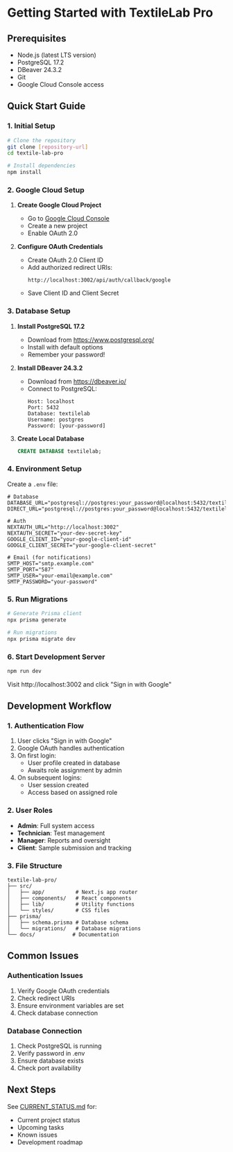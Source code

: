 # Getting Started with TextileLab Pro

## Prerequisites
- Node.js (latest LTS version)
- PostgreSQL 17.2
- DBeaver 24.3.2
- Git
- Google Cloud Console access

## Quick Start Guide

### 1. Initial Setup
```bash
# Clone the repository
git clone [repository-url]
cd textile-lab-pro

# Install dependencies
npm install
```

### 2. Google Cloud Setup
1. **Create Google Cloud Project**
   - Go to [Google Cloud Console](https://console.cloud.google.com)
   - Create a new project
   - Enable OAuth 2.0

2. **Configure OAuth Credentials**
   - Create OAuth 2.0 Client ID
   - Add authorized redirect URIs:
     ```
     http://localhost:3002/api/auth/callback/google
     ```
   - Save Client ID and Client Secret

### 3. Database Setup
1. **Install PostgreSQL 17.2**
   - Download from https://www.postgresql.org/
   - Install with default options
   - Remember your password!

2. **Install DBeaver 24.3.2**
   - Download from https://dbeaver.io/
   - Connect to PostgreSQL:
     ```
     Host: localhost
     Port: 5432
     Database: textilelab
     Username: postgres
     Password: [your-password]
     ```

3. **Create Local Database**
   ```sql
   CREATE DATABASE textilelab;
   ```

### 4. Environment Setup
Create a `.env` file:
```env
# Database
DATABASE_URL="postgresql://postgres:your_password@localhost:5432/textilelab"
DIRECT_URL="postgresql://postgres:your_password@localhost:5432/textilelab"

# Auth
NEXTAUTH_URL="http://localhost:3002"
NEXTAUTH_SECRET="your-dev-secret-key"
GOOGLE_CLIENT_ID="your-google-client-id"
GOOGLE_CLIENT_SECRET="your-google-client-secret"

# Email (for notifications)
SMTP_HOST="smtp.example.com"
SMTP_PORT="587"
SMTP_USER="your-email@example.com"
SMTP_PASSWORD="your-password"
```

### 5. Run Migrations
```bash
# Generate Prisma client
npx prisma generate

# Run migrations
npx prisma migrate dev
```

### 6. Start Development Server
```bash
npm run dev
```
Visit http://localhost:3002 and click "Sign in with Google"

## Development Workflow

### 1. Authentication Flow
1. User clicks "Sign in with Google"
2. Google OAuth handles authentication
3. On first login:
   - User profile created in database
   - Awaits role assignment by admin
4. On subsequent logins:
   - User session created
   - Access based on assigned role

### 2. User Roles
- **Admin**: Full system access
- **Technician**: Test management
- **Manager**: Reports and oversight
- **Client**: Sample submission and tracking

### 3. File Structure
```
textile-lab-pro/
├── src/
│   ├── app/          # Next.js app router
│   ├── components/   # React components
│   ├── lib/          # Utility functions
│   └── styles/       # CSS files
├── prisma/
│   ├── schema.prisma # Database schema
│   └── migrations/   # Database migrations
└── docs/            # Documentation
```

## Common Issues

### Authentication Issues
1. Verify Google OAuth credentials
2. Check redirect URIs
3. Ensure environment variables are set
4. Check database connection

### Database Connection
1. Check PostgreSQL is running
2. Verify password in .env
3. Ensure database exists
4. Check port availability

## Next Steps
See [CURRENT_STATUS.md](./CURRENT_STATUS.md) for:
- Current project status
- Upcoming tasks
- Known issues
- Development roadmap
